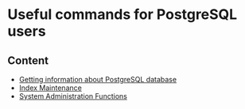 # Useful commands for PostgreSQL users

## Content
* [Getting information about PostgreSQL database](./db_info.md)
* [Index Maintenance](./index_maintenance.md)
* [System Administration Functions](./kill_process.md)
